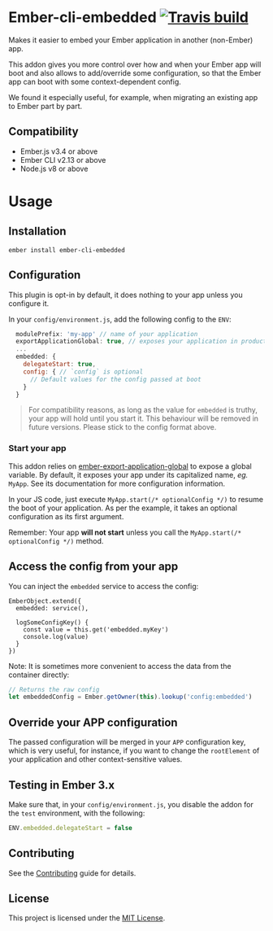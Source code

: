 # Ember-cli-embedded [![Travis build](https://api.travis-ci.org/xcambar/ember-cli-embedded.svg)](https://travis-ci.org/xcambar/ember-cli-embedded)

Makes it easier to embed your Ember application in another
(non-Ember) app.

This addon gives you more control over how and when your
Ember app will boot and also allows to add/override some
configuration, so that the Ember app can boot with some
context-dependent config.

We found it especially useful, for example, when migrating an existing app to Ember part by part.


## Compatibility

- Ember.js v3.4 or above
- Ember CLI v2.13 or above
- Node.js v8 or above


# Usage

## Installation

```
ember install ember-cli-embedded
```

## Configuration

This plugin is opt-in by default, it does nothing to your app unless
you configure it.

In your `config/environment.js`, add the following config to the `ENV`:

```js
  modulePrefix: 'my-app' // name of your application
  exportApplicationGlobal: true, // exposes your application in production builds 
  ...
  embedded: {
    delegateStart: true,
    config: { // `config` is optional
      // Default values for the config passed at boot
    }
  }
```

> For compatibility reasons, as long as the value for `embedded` is truthy, your app will hold
until you start it. This behaviour will be removed in future versions.
Please stick to the config format above.

### Start your app

This addon relies on [ember-export-application-global](https://github.com/ember-cli/ember-export-application-global)
to expose a global variable. By default, it exposes your app under
its capitalized name, _eg._ `MyApp`. See its documentation for
more configuration information.

In your JS code, just execute `MyApp.start(/* optionalConfig */)` to resume
the boot of your application. As per the example, it takes an optional
configuration as its first argument.

Remember: Your app __will not start__ unless you call the `MyApp.start(/* optionalConfig */)`
method.

## Access the config from your app

You can inject the `embedded` service to access the config:

```
EmberObject.extend({
  embedded: service(),

  logSomeConfigKey() {
    const value = this.get('embedded.myKey')
    console.log(value)
  }
})
```

Note: It is sometimes more convenient to access the data from the container directly:

```js
// Returns the raw config
let embeddedConfig = Ember.getOwner(this).lookup('config:embedded')
```

## Override your APP configuration

The passed configuration will be merged in your `APP` configuration key,
which is very useful, for instance, if you want to change the `rootElement`
of your application and other context-sensitive values.

## Testing in Ember 3.x

Make sure that, in your `config/environment.js`, you disable the addon for the
`test` environment, with the following:

```js
ENV.embedded.delegateStart = false
```


## Contributing

See the [Contributing](./CONTRIBUTING.md) guide for details.


License
------------------------------------------------------------------------------

This project is licensed under the [MIT License](LICENSE.md).
